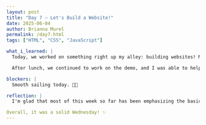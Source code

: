 ```yaml
---
layout: post
title: "Day 7 – Let's Build a Website!"
date: 2025-06-04
author: Brianna Murel
permalink: /day7.html
tags: ["HTML", "CSS", "JavaScript"]

what_i_learned: |
  Today, we worked on something right up my alley: building websites! My project team members are virtually new to programming, and with our final product being a website, what better way to gain hands-on practice than building a demo site? I haven't line-by-line coded a site in a while, so it was fun to go through the tutorial as if it were my first time. I learned a few new small things, like I know what certain code is used for, but I learned syntax-wise the *why* it is used. 

  After lunch, we continued to work on the demo, and I was able to help one of my team members who was struggling with the material. We also, as a group, realized that some people need more support than others, so we discussed how to move forward so that everyone is on track. It just emphasizes how important communication will be for the success of the website.

blockers: |
  Smooth sailing today. 💃🏽

reflection: |
  I'm glad that most of this week so far has been emphasizing the basics instead of throwing us immediately in the deep end. It's not only giving us a feel of where everyone stands, but for everyone that is brand new, it would be a cool project to take on and skills to build. It's also nice that everyone is collaborative and voices when they're struggling, it'll help us as we progress and dive deeper into the project, so that there's less room for confusion or missing a deadline because someone waited last minute to say that they are having an issue with their part. 

Overall, it was a solid Wednesday! ✨
---
```

